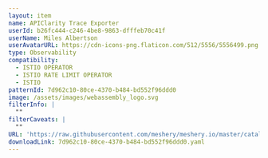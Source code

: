 ```yaml
---
layout: item
name: APIClarity Trace Exporter
userId: b26fc444-c246-4be8-9863-dfffeb70c41f
userName: Miles Albertson
userAvatarURL: https://cdn-icons-png.flaticon.com/512/5556/5556499.png
type: Observability
compatibility:
  - ISTIO OPERATOR
  - ISTIO RATE LIMIT OPERATOR
  - ISTIO
patternId: 7d962c10-80ce-4370-b484-bd552f96ddd0
image: /assets/images/webassembly_logo.svg
filterInfo: |
  ""
filterCaveats: |
  ""
URL: 'https://raw.githubusercontent.com/meshery/meshery.io/master/catalog/7d962c10-80ce-4370-b484-bd552f96ddd0.yaml'
downloadLink: 7d962c10-80ce-4370-b484-bd552f96ddd0.yaml
---
```

